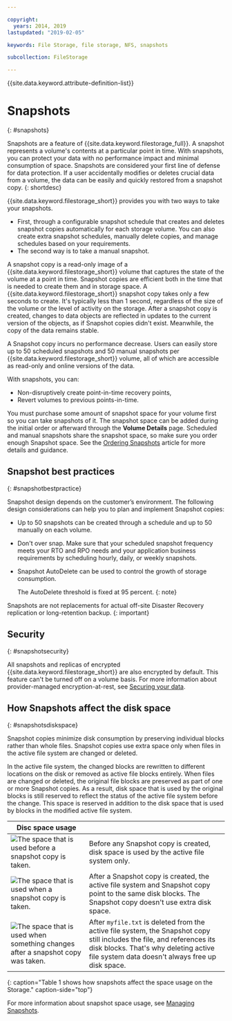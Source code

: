 ```yaml
---

copyright:
  years: 2014, 2019
lastupdated: "2019-02-05"

keywords: File Storage, file storage, NFS, snapshots

subcollection: FileStorage

---
```

{{site.data.keyword.attribute-definition-list}}

# Snapshots
{: #snapshots}

Snapshots are a feature of {{site.data.keyword.filestorage_full}}. A snapshot represents a volume's contents at a particular point in time. With snapshots, you can protect your data with no performance impact and minimal consumption of space. Snapshots are considered your first line of defense for data protection. If a user accidentally modifies or deletes crucial data from a volume, the data can be easily and quickly restored from a snapshot copy.
{: shortdesc}

{{site.data.keyword.filestorage_short}} provides you with two ways to take your snapshots.

* First, through a configurable snapshot schedule that creates and deletes snapshot copies automatically for each storage volume. You can also create extra snapshot schedules, manually delete copies, and manage schedules based on your requirements.
* The second way is to take a manual snapshot.

A snapshot copy is a read-only image of a {{site.data.keyword.filestorage_short}} volume that captures the state of the volume at a point in time. Snapshot copies are efficient both in the time that is needed to create them and in storage space. A {{site.data.keyword.filestorage_short}} snapshot copy takes only a few seconds to create. It's typically less than 1 second, regardless of the size of the volume or the level of activity on the storage. After a snapshot copy is created, changes to data objects are reflected in updates to the current version of the objects, as if Snapshot copies didn't exist. Meanwhile, the copy of the data remains stable.

A Snapshot copy incurs no performance decrease. Users can easily store up to 50 scheduled snapshots and 50 manual snapshots per {{site.data.keyword.filestorage_short}} volume, all of which are accessible as read-only and online versions of the data.

With snapshots, you can:

- Non-disruptively create point-in-time recovery points,
- Revert volumes to previous points-in-time.

You must purchase some amount of snapshot space for your volume first so you can take snapshots of it. The snapshot space can be added during the initial order or afterward through the **Volume Details** page. Scheduled and manual snapshots share the snapshot space, so make sure you order enough Snapshot space. See the [Ordering Snapshots](/docs/FileStorage?topic=FileStorage-ordering-snapshots) article for more details and guidance.

## Snapshot best practices
{: #snapshotbestpractice}

Snapshot design depends on the customer’s environment. The following design considerations can help you to plan and implement Snapshot copies:
- Up to 50 snapshots can be created through a schedule and up to 50 manually on each volume.
- Don't over snap. Make sure that your scheduled snapshot frequency meets your RTO and RPO needs and your application business requirements by scheduling hourly, daily, or weekly snapshots.
- Snapshot AutoDelete can be used to control the growth of storage consumption.

   The AutoDelete threshold is fixed at 95 percent.
   {: note}

Snapshots are not replacements for actual off-site Disaster Recovery replication or long-retention backup.
{: important}

## Security
{: #snapshotsecurity}

All snapshots and replicas of encrypted {{site.data.keyword.filestorage_short}} are also encrypted by default. This feature can't be turned off on a volume basis. For more information about provider-managed encryption-at-rest, see [Securing your data](/docs/FileStorage?topic=FileStorage-mng-data).

## How Snapshots affect the disk space
{: #snapshotsdiskspace}

Snapshot copies minimize disk consumption by preserving individual blocks rather than whole files. Snapshot copies use extra space only when files in the active file system are changed or deleted.

In the active file system, the changed blocks are rewritten to different locations on the disk or removed as active file blocks entirely. When files are changed or deleted, the original file blocks are preserved as part of one or more Snapshot copies. As a result, disk space that is used by the original blocks is still reserved to reflect the status of the active file system before the change. This space is reserved in addition to the disk space that is used by blocks in the modified active file system.

| Disc space usage |   |
|-----|-----|
| ![The space that is used before a snapshot copy is taken.](/images/bfcircle1.png "Before Snapshot Copy") | Before any Snapshot copy is created, disk space is used by the active file system only. |
| ![The space that is used when a snapshot copy is taken.](/images/bfcircle3.png "After Snapshot Copy") | After a Snapshot copy is created, the active file system and Snapshot copy point to the same disk blocks. The Snapshot copy doesn't use extra disk space.  |
| ![The space that is used when something changes after a snapshot copy was taken.](/images/bfcircle2.png "Changes after Snapshot Copy") | After `myfile.txt` is deleted from the active file system, the Snapshot copy still includes the file, and references its disk blocks. That's why deleting active file system data doesn't always free up disk space. |
{: caption="Table 1 shows how snapshots affect the space usage on the Storage." caption-side="top"}


For more information about snapshot space usage, see [Managing Snapshots](/docs/FileStorage?topic=FileStorage-managingSnapshots).
